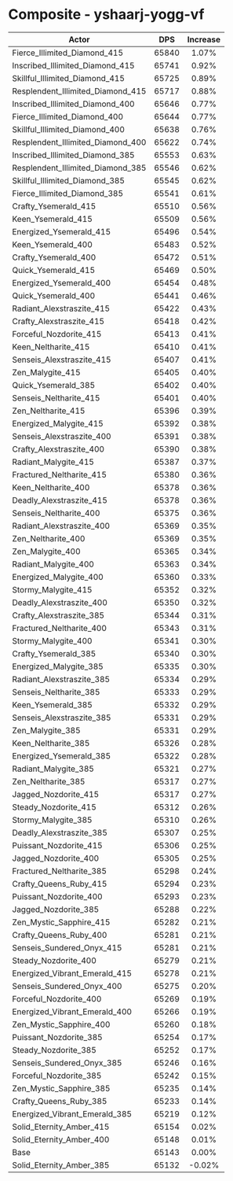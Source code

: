 # Composite - yshaarj-yogg-vf
| Actor | DPS | Increase |
|---|:---:|:---:|
|Fierce_Illimited_Diamond_415|65840|1.07%|
|Inscribed_Illimited_Diamond_415|65741|0.92%|
|Skillful_Illimited_Diamond_415|65725|0.89%|
|Resplendent_Illimited_Diamond_415|65717|0.88%|
|Inscribed_Illimited_Diamond_400|65646|0.77%|
|Fierce_Illimited_Diamond_400|65644|0.77%|
|Skillful_Illimited_Diamond_400|65638|0.76%|
|Resplendent_Illimited_Diamond_400|65622|0.74%|
|Inscribed_Illimited_Diamond_385|65553|0.63%|
|Resplendent_Illimited_Diamond_385|65546|0.62%|
|Skillful_Illimited_Diamond_385|65545|0.62%|
|Fierce_Illimited_Diamond_385|65541|0.61%|
|Crafty_Ysemerald_415|65510|0.56%|
|Keen_Ysemerald_415|65509|0.56%|
|Energized_Ysemerald_415|65496|0.54%|
|Keen_Ysemerald_400|65483|0.52%|
|Crafty_Ysemerald_400|65472|0.51%|
|Quick_Ysemerald_415|65469|0.50%|
|Energized_Ysemerald_400|65454|0.48%|
|Quick_Ysemerald_400|65441|0.46%|
|Radiant_Alexstraszite_415|65422|0.43%|
|Crafty_Alexstraszite_415|65418|0.42%|
|Forceful_Nozdorite_415|65413|0.41%|
|Keen_Neltharite_415|65410|0.41%|
|Senseis_Alexstraszite_415|65407|0.41%|
|Zen_Malygite_415|65405|0.40%|
|Quick_Ysemerald_385|65402|0.40%|
|Senseis_Neltharite_415|65401|0.40%|
|Zen_Neltharite_415|65396|0.39%|
|Energized_Malygite_415|65392|0.38%|
|Senseis_Alexstraszite_400|65391|0.38%|
|Crafty_Alexstraszite_400|65390|0.38%|
|Radiant_Malygite_415|65387|0.37%|
|Fractured_Neltharite_415|65380|0.36%|
|Keen_Neltharite_400|65378|0.36%|
|Deadly_Alexstraszite_415|65378|0.36%|
|Senseis_Neltharite_400|65375|0.36%|
|Radiant_Alexstraszite_400|65369|0.35%|
|Zen_Neltharite_400|65369|0.35%|
|Zen_Malygite_400|65365|0.34%|
|Radiant_Malygite_400|65363|0.34%|
|Energized_Malygite_400|65360|0.33%|
|Stormy_Malygite_415|65352|0.32%|
|Deadly_Alexstraszite_400|65350|0.32%|
|Crafty_Alexstraszite_385|65344|0.31%|
|Fractured_Neltharite_400|65343|0.31%|
|Stormy_Malygite_400|65341|0.30%|
|Crafty_Ysemerald_385|65340|0.30%|
|Energized_Malygite_385|65335|0.30%|
|Radiant_Alexstraszite_385|65334|0.29%|
|Senseis_Neltharite_385|65333|0.29%|
|Keen_Ysemerald_385|65332|0.29%|
|Senseis_Alexstraszite_385|65331|0.29%|
|Zen_Malygite_385|65331|0.29%|
|Keen_Neltharite_385|65326|0.28%|
|Energized_Ysemerald_385|65322|0.28%|
|Radiant_Malygite_385|65321|0.27%|
|Zen_Neltharite_385|65317|0.27%|
|Jagged_Nozdorite_415|65317|0.27%|
|Steady_Nozdorite_415|65312|0.26%|
|Stormy_Malygite_385|65310|0.26%|
|Deadly_Alexstraszite_385|65307|0.25%|
|Puissant_Nozdorite_415|65306|0.25%|
|Jagged_Nozdorite_400|65305|0.25%|
|Fractured_Neltharite_385|65298|0.24%|
|Crafty_Queens_Ruby_415|65294|0.23%|
|Puissant_Nozdorite_400|65293|0.23%|
|Jagged_Nozdorite_385|65288|0.22%|
|Zen_Mystic_Sapphire_415|65282|0.21%|
|Crafty_Queens_Ruby_400|65281|0.21%|
|Senseis_Sundered_Onyx_415|65281|0.21%|
|Steady_Nozdorite_400|65279|0.21%|
|Energized_Vibrant_Emerald_415|65278|0.21%|
|Senseis_Sundered_Onyx_400|65275|0.20%|
|Forceful_Nozdorite_400|65269|0.19%|
|Energized_Vibrant_Emerald_400|65266|0.19%|
|Zen_Mystic_Sapphire_400|65260|0.18%|
|Puissant_Nozdorite_385|65254|0.17%|
|Steady_Nozdorite_385|65252|0.17%|
|Senseis_Sundered_Onyx_385|65246|0.16%|
|Forceful_Nozdorite_385|65242|0.15%|
|Zen_Mystic_Sapphire_385|65235|0.14%|
|Crafty_Queens_Ruby_385|65233|0.14%|
|Energized_Vibrant_Emerald_385|65219|0.12%|
|Solid_Eternity_Amber_415|65154|0.02%|
|Solid_Eternity_Amber_400|65148|0.01%|
|Base|65143|0.00%|
|Solid_Eternity_Amber_385|65132|-0.02%|
